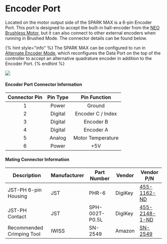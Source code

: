 # Encoder Port

Located on the motor output side of the SPARK MAX is a 6-pin Encoder Port. This port is designed to accept the built-in hall-encoder from the [NEO Brushless Motor](http://www.revrobotics.com/rev-21-1650/), but it can also connect to other external encoders when running in Brushed Mode. The connector details can be found below.&#x20;

{% hint style="info" %}
The SPARK MAX can be configured to run in [Alternate Encoder Mode](../operating-modes/using-encoders/alternate-encoder-mode.md), which reconfigures the Data Port on the top of the controller to accept an alternative quadrature encoder in addition to the Encoder Port.
{% endhint %}

![](https://cdn8.bigcommerce.com/s-t3eo8vwp22/product\_images/uploaded\_images/encoderportpinout.png)

#### Encoder Port Connector Information

| **Connector Pin** | **Pin Type** |  **Pin Function** |
| :---------------: | :----------: | :---------------: |
|         1         |     Power    |       Ground      |
|         2         |    Digital   | Encoder C / Index |
|         3         |    Digital   |     Encoder B     |
|         4         |    Digital   |     Encoder A     |
|         5         |    Analog    | Motor Temperature |
|         6         |     Power    |        +5V        |

#### Mating Connector Information

| **Description**           | **Manufacturer** | **Part Number** | **Vendor** | **Vendor P/N**                                                                                                                                              |
| ------------------------- | ---------------- | --------------- | ---------- | ----------------------------------------------------------------------------------------------------------------------------------------------------------- |
| JST-PH 6-pin Housing      | JST              | PHR-6           | DigiKey    | [455-1162-ND](https://www.digikey.com/products/en?keywords=455-1162-ND)                                                                                     |
| JST-PH Contact            | JST              | SPH-002T-P0.5L  | DigiKey    | [455-2148-1-ND](https://www.digikey.com/products/en?keywords=455-2148-1-ND)                                                                                 |
| Recommended Crimping Tool | IWISS            | SN-2549         | Amazon     | [SN-2549](https://www.amazon.com/IWISS-Crimping-AWG28-18-Ratcheting-Connector/dp/B01N4L8QMW/ref=sr\_1\_2?ie=UTF8\&qid=1546882885\&sr=8-2\&keywords=sn-2549) |
